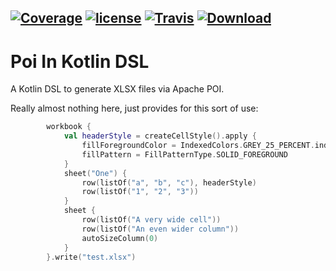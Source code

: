 [![Coverage](https://codecov.io/gh/nwillc/poink/branch/master/graphs/badge.svg?branch=master)](https://codecov.io/gh/nwillc/poink)
[![license](https://img.shields.io/github/license/nwillc/poink.svg)](https://tldrlegal.com/license/-isc-license)
[![Travis](https://img.shields.io/travis/nwillc/poink.svg)](https://travis-ci.org/nwillc/poink)
[![Download](https://api.bintray.com/packages/nwillc/maven/poink/images/download.svg)](https://bintray.com/nwillc/maven/poink/_latestVersion)
---
# Poi In Kotlin DSL

A Kotlin DSL to generate XLSX files via Apache POI.

Really almost nothing here, just provides for this sort of use:

```kotlin
        workbook {
            val headerStyle = createCellStyle().apply {
                fillForegroundColor = IndexedColors.GREY_25_PERCENT.index
                fillPattern = FillPatternType.SOLID_FOREGROUND
            }
            sheet("One") {
                row(listOf("a", "b", "c"), headerStyle)
                row(listOf("1", "2", "3"))
            }
            sheet {
                row(listOf("A very wide cell"))
                row(listOf("An even wider column"))
                autoSizeColumn(0)
            }
        }.write("test.xlsx")
```
